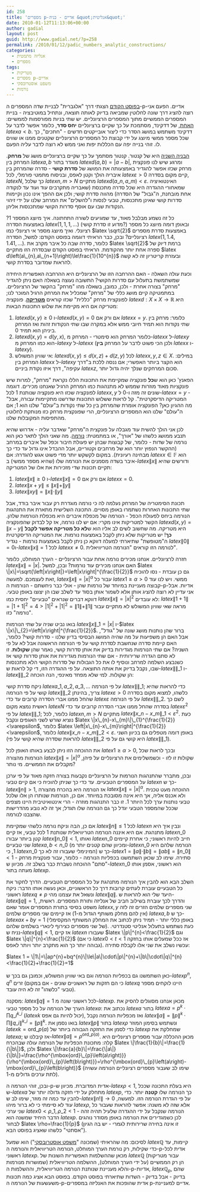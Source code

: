 ```yaml
---
id: 258
title: 'מספרים p-אדיים - בניה &quot;אנליטית&quot;'
date: 2010-01-12T11:13:06+00:00
author: gadial
layout: post
guid: http://www.gadial.net/?p=258
permalink: /2010/01/12/padic_numbers_analytic_constructions/
categories:
  - אנליזה מתמטית
  - מספרים
tags:
  - מטריקות
  - מספרים p-אדיים
  - משפט אוסטרובסקי
  - נורמות
---
```

[בפוסט הקודם](http://www.gadial.net/?p=238) הצגתי דרך "אלגברית" לבניית שדה המספרים ה-p-אדיים. הפעם אני רוצה להציג דרך שונה לחלוטין שמביאה בדיוק לאותה תוצאה, ונתחיל במוטיבציה - בניית המספרים הממשיים מתוך המספרים הרציונליים. יש שתי בניות מפורסמות לממשיים: [האחת](http://www.gadial.net/?p=30), של דדקינד, מסתמכת על כך שקיים ברציונליים **יחס סדר**, כלומר אפשר לדבר על $latex a<b$. דדקינד משתמש במושג הסדר כדי ליצור אובייקטים חדשים - "חתכים", כך שכל מספר ממשי מיוצג על ידי קבוצת כל המספרים הרציונליים שקטנים ממנו או שווים לו. זוהי בנייה יפה עם הכללות יפות ואני ממש לא רוצה לדבר עליה הפעם.

[הבניה השניה](http://www.gadial.net/?p=29) היא של קנטור. קנטור מסתמך על כך שקיים ברציונליים מושג של **מרחק**. המרחק בין $latex a,b$ מוגדר בתור $latex d\left(a,b\right)=\left|a-b\right|$, ומרגע שיש לנו פונקצית מרחק שכזו אפשר להגדיר באמצעותה את המושג של **סדרת קושי** - סדרה שהמרחק בין איבריה הולך וקטן לאפס, ובניסוח מתמטי פורמלי, לכל $latex \varepsilon>0$ קיים מקום בסדרה, $latex N$, כך שלכל $latex n,m>N$ מתקיים $latex d\left(a\_{n},a\_{m}\right)<\varepsilon$. האינטואיציה שמאחורי ההגדרה היא שכל סדרה מתכנסת (שאבריה מתקרבים עוד ועוד עד לנקודה אחת מובחנת, ה"גבול" של הסדרה) מהווה סדרת קושי; ולכן אם ההפך אינו נכון וקיימות סדרות קושי שאינן מתכנסות, טבעי לנסות ו"להשלים" את המרחב שלנו על ידי זיהוי הנקודות שבו עם אוסף סדרות הקושי שמתכנסות אליהן.

כל זה נשמע מבלבל מאוד, עד שמגיעים לשורה התחתונה. איך מיוצג המספר 1? באמצעות הסדרה $latex \left(1,1,1,\dots\right)$ (מדוע זו סדרת קושי?) ובאופן דומה מיוצג כל מספר רציונלי. ואיך מיוצג מספר אי רציונלי כמו $latex \sqrt{2}$ באמצעות סדרת מספרים רציונליים? ובכן, כבר הראיתי דוגמה בפוסט הקודם: למשל, הסדרה $latex \left(1,1.4,1.41,\dots\right)$. כלומר, סדרה שבה כל איבר מקרב את $latex \sqrt{2}$ ברמת דיוק של ספרה אחת יותר מהקודמת. הראיתי בפוסט הקודם שבסדרה הזו מתקיים $latex d\left(a\_{n},a\_{n+1}\right)\le\frac{1}{10^{n}}$ ובעזרת קריטריון זה לא קשה להראות שמדובר בסדרת קושי.

וכעת עולה השאלה - האם ההרחבה הזו של הרציונליים היא ההרחבה האפשרית היחידה שמשתמשת בתעלול עם סדרות הקושי? התשובה נעוצה בשאלה האם ניתן להגדיר "מרחק" בצורה אחרת - ולכן, כמובן, בשאלה מהו "מרחק" בהקשר של הרציונליים. במתמטיקה קיים מושג כללי של "מרחק" שמכליל את המרחק הרגיל המוכר לנו; לפונקצית מרחק "כללית" שכזו קוראים **[מטריקה](http://he.wikipedia.org/wiki/%D7%9E%D7%98%D7%A8%D7%99%D7%A7%D7%94)**. פונקציה $latex d:X\times X\to\mathbb{R}$ היא מטריקה אם היא מקיימת את שלוש התכונות הבאות:

  1. $latex d\left(x,y\right)\ge0$ ו-$latex d\left(x,y\right)=0$ אם ורק אם $latex x=y$. כלומר: מרחק בין שתי נקודות הוא תמיד חיובי ממש אלא במקרה שבו שתי הנקודות זהות ואז המרחק ביניהן הוא תמיד 0.
  2. $latex d\left(x,y\right)=d\left(y,x\right)$, כלומר המרחק הוא סימטרי - המרחק מ-$latex x$ ל-$latex y$ הוא כמו המרחק מ-$latex y$ ל-$latex x$ (ולכן הכי פשוט לדבר על המרחק **בין** $latex x$ ו-$latex y$).
  3. אי שוויון המשולש: $latex d\left(x,y\right)\le d\left(x,z\right)+d\left(z,y\right)$ לכל $latex x,y,z\in X$. במילים: המרחק בין $latex x$ ל-$latex y$ הוא הקצר ביותר האפשרי; אם ננסה ללכת ב"דרך עקיפה", דרך איזו נקודת ביניים $latex z$, סכום המרחקים שנלך יהיה גדול יותר.

הפאנץ' כאן הוא ש**כל** פונקציה שמקיימת את התכונות הללו נקראת "מרחק", למרות שיש פונקציות מאוד מוזרות שממש לא מתנהגות כמו המרחק הרגיל שאנחנו מכירים. דוגמה לפונקציה שכזו היא פונקציה שנותנת 1 לכל $latex x,y$ שונים זה מזה ו-0 ל-$latex x=y$ - "המטריקה הדיסקרטית". קל לראות ששלוש התכונות שדרשנו מתקיימות עבורה, אבל מה ההגיון כאן? הפונקציה אומרת שהמרחק בין כל שתי נקודות ב"עולם" שלנו הוא 1; אם ה"עולם" שלנו הוא המספרים הרציונליים, הרי שפונקצית מרחק כזו מנותקת לחלוטין מהתפיסות המקובלות שלנו.

לכן אני הולך להשית עוד מגבלה על פונקצית ה"מרחק" שאדבר עליה - אדרוש שהיא תנבע ממושג כלשהו של "אורך", או במתמטית: [נורמה](http://he.wikipedia.org/wiki/%D7%A0%D7%95%D7%A8%D7%9E%D7%94_%28%D7%90%D7%A0%D7%9C%D7%99%D7%96%D7%94%29). מה שאני הולך לתאר כאן הוא נורמה של שדות - כלומר, של קבוצות שבהן יש פעולת חיבור וכפל של איברים במרחב (ההקשר הנפוץ יותר הוא של מרחבים וקטוריים, אבל ההבדל אינו גדול עד כדי כך מבחינה רעיונית). במקום לקשקש יותר מדי פשוט אגש להגדרה: אם $latex x\in\mathbb{F}$ הוא איבר בשדה מסמנים את הנורמה שלו (שהיא מספר ממשי) ב-$latex \|x\|$ ודורשים שהיא תקיים תכונות שדי מזכירות את אלו של המטריקה:

  1. $latex \|x\|\ge0$ ו-$latex \|x\|=0$ אם ורק אם $latex x=0$.
  2. $latex \|x+y\|\le\|x\|+\|y\|$
  3. $latex \|xy\|=\|x\|\cdot\|y\|$

תכונת הסימטריה של המרחק נעלמה לה כי נורמה מוגדרת רק עבור איבר בודד, אבל שתי התכונות האחרות נשתמרו באופן מסויים. התכונה השלישית מתארת את התנהגות הנורמה ביחס לפעולת הכפל - הנורמה של מכפלת איברים היא מכפלת הנורמות שלהן. הקשר למטריקות אינו מקרי: אם יש לנו נורמה, אז קל לבדוק שהפונקציה $latex d\left(x,y\right)=\|x-y\|$ היא מטריקה. מה שחשוב לשים לב אליו הוא ש**לא כל מטריקה אפשר לקבל כך**! יש מטריקות שלא ניתן לקבל באמצעות נורמות. את המטריקה הדיסקרטית ה"מטופשת" שתיארתי למעלה דווקא כן ניתן לקבל באמצעות נורמות - נגדיר $latex \|0\|=0$ו-$latex \|x\|=1$ לכל $latex x\ne0$. לנורמה הזו קוראים "הנורמה הטריוויאלית".

חזרה לרציונליים. אנחנו מכירים נורמה אחת עבור הרציונליים - הערך המוחלט, כלומר $latex \|x\|=\left|x\right|$. האם אנחנו מכירים עוד נורמות? ובכן, למשל $latex \|x\|=\sqrt{\left|x\right|}=\left|x\right|^{\frac{1}{2}}$ גם כן עובדת - נסו להוכיח זאת לעצמכם. למעשה, $latex \|x\|=\left|x\right|^{\alpha}$ עבור כל $latex 1\ge\alpha>0$ ממשי. ויש לנו עוד קבוצה מעניינת במיוחד של נורמות שהן - אולי כבר ניחשתם - הנורמות ה-p-אדיות. אבל אני עדיין לא רוצה להציג אותן אלא לשמור אותן בסוד עד לשלב שבו הן יצוצו באופן טבעי. דווקא דברים שנראים "טבעיים" יחסית כמו $latex \|x\|=\left|x\right|^{2}$ לא עובדים: $latex \|1+1\|=\left|1+1\right|^{2}=4>\left|1\right|^{2}+\left|1\right|^{2}=\|1\|+\|1\|$ מראה שאי שוויון המשולש לא מתקיים עבור "נורמה" כזו.

בואו נביט שניה על שתי הנורמות $latex \|x\|\_{1}=\left|x\right|$ ו-$latex \|x\|\_{2}=\left|x\right|^{\frac{1}{2}}$. ברור שהן נותנות מושג שונה של "גודל", אבל האם הן משפיעות על מה שהיה המושג הבסיסי בדיון שלנו - סדרות קושי? כלומר, האם קיימת סדרה שנחשבת לסדרת קושי על פי הנורמה הראשונה אבל לא על פי השניה? אם שתי הנורמות מגדירות בדיוק את אותן סדרות קושי, נאמר שהן **שקולות**. זו לא סתם הגדרה שרירותית - אם שתי הנורמות מגדירות את אותן סדרות קושי אז כשנבצע השלמה למרחב ונוסיף לו את כל הגבולות של סדרות הקושי הלא מתכנסות שבו, נקבל בדיוק את אותה התוצאה. על פי ההגדרה הזו, די קל לראות ש-$latex \|\|\_{1}$ ו-$latex \|\|\_{2}$ הן שקולות. למי שלא מפחד מאינפי, הנה הוכחה:

ניקח סדרת קושי $latex a\_{1},a\_{2},a\_{3},\dots$ על פי הנורמה $latex \|\|\_{1}$; כדי להראות שהיא קושי על פי הנורמה $latex \|\|\_{2}$ צריך, בהינתן $latex \varepsilon>0$ כלשהו, למצוא מקום בסדרה שהחל ממנו אברי הסדרה קרובים עד כדי $latex \varepsilon$ על פי הנורמה $latex \|\|\_{2}$. לשם כך ראשית נמצא מקום $latex N$ בסדרה שהחל ממנו אברי הסדרה קרובים עד כדי $latex \varepsilon^{2}$ על פי $latex \|\|\_{1}$; כלומר, לכל $latex n,m>N$ מתקיים $latex \|x\_{n}-x\_{m}\|\_{1}<\varepsilon^{2}$. כעת נוציא שורש לשני האגפים ונקבל $latex \|x\_{n}-x\_{m}\|\_{1}^{\frac{1}{2}}<\varepsilon$, כלומר $latex \left|x\_{n}-x\_{m}\right|^{\frac{1}{2}}<\varepsilon$, כלומר $latex \|x\_{n}-x\_{m}\|\_{2}<\varepsilon$. באופן דומה מטפלים גם בכיוון השני (להראות שסדרה שהיא קושי על פי $latex \|\|\_{2}$ היא קושי גם על פי $latex \|\|\_{1}$).

את ההוכחה הזו ניתן לבצע באותו האופן לכל $latex 1\ge\alpha>0$, ובכך לראות שכל הנורמות מהצורה $latex \|x\|=\left|x\right|^{\alpha}$ שקולות זו לזו - וכשמשלימים את הרציונליים על פיהן, מקבלים את הממשיים. מי נותר?

ובכן, מתברר שהתנהגות הנורמות על הרציונליים נקבעות בצורה חזקה מאוד על פי ערכן על המספרים הטבעיים. עד כדי כך שניתן להוכיח כי אם קיים טבעי $latex n$ כך ש-$latex \|n\|>1$, אז הנורמה היא בהכרח מהצורה $latex \|x\|=\left|x\right|^{\alpha}$. ההוכחה מעט טכנית ולא אכנס אליה, אך היא אינה מסובכת במיוחד. אם כן, הנורמות שנותרו הן אלו שלכל טבעי נותנות ערך לכל היותר 1. זו כבר התנהגות מוזרה - הרי אינטואיטיבית היינו מצפים שככל שהמספר הטבעי יגדל כך גם הנורמה שלו תגדל; אך זה לא נובע מהדרישות שהצבנו לנורמה.

אם כן, הבה וניקח נורמה כלשהי שמקיימת $latex \|n\|\le1$ לכל $latex n$ ונבין איך היא מתנהגת. אם היא איננה הנורמה הטריוויאלית שנותנת 1 לכל טבעי, אז קיים $latex n\_{0}$ קטן ביותר עבורו $latex \|n\_{0}\|<1$, ואותו $latex n\_{0}$ חייב להיות ראשוני; כי אחרת קיימים שני טבעיים $latex a,b<n\_{0}$ (ומכיוון שהם קטנים יותר מ-$latex n\_{0}$ הנורמה שלהם היא 1, כי $latex n\_{0}$ המינימלי שעבורו זה לא כך) כך ש-$latex 1=\|a\|\cdot\|b\|=\|ab\|=\|n\_{0}\|<1$ - סתירה. שימו לב שכאן השתמשנו בכפליות הנורמה - כלומר, עבור פונקצית מרחק "סתם" ההוכחה נשברת כבר בשלב זה. מכיוון ש-$latex n\_{0}$ הוא ראשוני, אסמן אותו מעתה בתור $latex p$.

השלב הבא הוא להבין איך הנורמה מתנהגת על כל המספרים הטבעיים. הדרך לחקור את כל הטבעיים עוברת לעתים קרובות דרך כל הראשוניים, וכאן נעשה אותו הדבר: ניקח ראשוני $latex q\ne p$ ונשאל את עצמנו מהי $latex \|q\|$. היעד שלי הוא להראות ש-$latex \|q\|=1$, והדרך לכך עוברת בשילוב חביב של אנליזה ותורת המספרים. ראשית, משפט בסיסי בתורת המספרים אומר שאם $latex x,y$ שני מספרים שלמים הזרים זה לזה (אין להם מחלק משותף הגדול מ-1) אז קיימים שני מספרים שלמים $latex a,b$ כך ש-$latex ax+by=1$ (באופן כללי יותר - תמיד ניתן לכתוב את המחלק המשותף המקסימלי של שני מספרים כצירוף לינארי בשלמים שלהם). כעת נשתמש בתעלול אנליטי סטנדרטי. נניח ש-$latex \|q\|<1$, אז קיים $latex n$ שעבורו $latex \|p\|^{n}<\frac{1}{2}$ וגם $latex \|q\|^{n}<\frac{1}{2}$ (כי אם $latex 0<t<1$ אז ככל שמעלים אותו בחזקה גבוהה יותר כך הוא מתקרב יותר ויותר לאפס). עכשיו נשלב את שני אלו לקבלת סתירה:

$latex 1 = \|1\|=\|ap^{n}+bq^{n}\|\le\|a\|\cdot\|p\|^{n}+\|b\|\cdot\|q\|^{n}<\frac{1}{2}+\frac{1}{2}=1$

כאן השתמשנו גם בכפליות הנורמה וגם באי שוויון המשולש, וכמובן גם בכך ש-$latex p^{n},q^{n}$ זרים (כי הם חזקות של ראשוניים שונים - אם במקום $latex q$ היינו לוקחים מספר טבעי "כלשהו" זה לא היה עובד).

מסקנה: $latex \|q\|=1$ לכל ראשוני שונה מ-$latex p$. מכאן אנחנו מסוגלים להסיק את הערך של הנורמה על כל מספר טבעי $latex a$: נכתוב את $latex a$ בתור $latex a=p^{k}\cdot\prod q\_{i}^{k\_{i}}$ ($latex k$ יכול להיות גם אפס), ואז מכפליות הנורמה נקבל $latex \|a\|=\|p\|^{k}\cdot\prod\|q\_{i}\|^{k\_{i}}=\|p\|^{k}$. בואו נסמן את $latex \|p\|$ בתור $latex \rho$ ונשתמש בסימון המוזר $latex k=\mbox{ord}\_{p}\left(a\right)$ כדי לסמן את החזקה הגבוהה ביותר של $latex p$ שמחלקת את $latex a$; אז קיבלנו ש-$latex \|a\|=\rho^{\mbox{ord}\_{p}\left(a\right)}$. מכאן ההכללה עבור מספרים רציונליים היא קלה: מתכונת הכפליות של הנורמה עולה שבהכרח $latex \|\frac{1}{b}\|=\frac{1}{\|b\|}$, ולכן $latex \|\frac{a}{b}\|=\frac{\|a\|}{\|b\|}=\frac{\rho^{\mbox{ord}\_{p}\left(a\right)}}{\rho^{\mbox{ord}\_{p}\left(b\right)}}=\rho^{\mbox{ord}\_{p}\left(a\right)-\mbox{ord}\_{p}\left(b\right)}$ (שימו לב שעבור מספרים רציונליים הנורמה עשויה לתת ערכים גדולים מ-1).

ובכן, זוהי הנורמה ה-p-אדית המדוברת. מכיוון ש-$latex \rho<1$, היא בעלת התכונה שככל ש-$latex a$ מתחלק על ידי חזקה גדולה יותר של $latex p$, כך הנורמה שלו **קטנה** יותר. כדי להבין עד כמה זה מוזר, שימו לב ש-$latex \|n!\|\to0$ על פי הגדרת הנורמה הזו. למעשה, עוד לא סיימתי כי לא ברור מיהו $latex \rho$, אלא שזה לא משנה: אפשר להראות שעבור כל שני ערכי $latex 0<\rho\_{1},\rho\_{2}<1$ הנורמה שנקבל על ידי ההגדרה שלעיל תהיה זהה - הדבר היחיד שמשנה הוא $latex p$. לכן כשמגדירים את הנורמה באופן מסודר נוהגים לבחור $latex \rho=\frac{1}{p}$ (זו אינה בחירה שרירותית לגמרי - יש בה הגיון "אסתטי" כלשהו שאציג בפוסט הבא).

לסיכום: מה שהראיתי (שמכונה "[משפט אוסטרובסקי](http://he.wikipedia.org/wiki/%D7%9E%D7%A9%D7%A4%D7%98_%D7%90%D7%95%D7%A1%D7%98%D7%A8%D7%95%D7%91%D7%A1%D7%A7%D7%99)") הוא שמעל $latex \mathbb{Q}$ קיימות, עד כדי שקילות, רק נורמת הערך המוחלט, הנורמה הטריוויאלית והנורמה ה-p-אדית לכל ראשוני $latex p$. מכאן שההשלמות האפשריות השונות של $latex \mathbb{Q}$ (עבור מטריקות שמושרות מנורמות) הן רק הממשיים (על ידי הערך המוחלט), ההשלמה הטריוויאלית והלא מעניינת שנותנת הנורמה הטריוויאלית, וההשלמות ה-p-אדיות, $latex \mathbb{Q}_{p}$, שהם בדיוק - אבל בדיוק - השדות שתיארתי בפוסט הקודם. בפוסט הבא אציג כמה תכונות משעשעות של הנורמה ה-p-אדית שהופכות את האנליזה במספרים p-אדיים למעניינת.